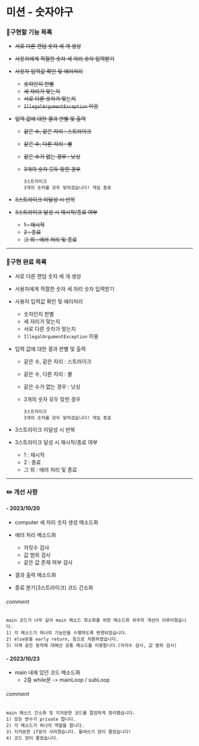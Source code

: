# 미션 - 숫자야구

### 🚀구현할 기능 목록

- ~~서로 다른 랜덤 숫자 세 개 생성~~
- ~~사용자에게 적절한 숫자 세 자리 숫자 입력받기~~
- ~~사용자 입력값 확인 및 에러처리~~

  - ~~숫자인지 판별~~
  - ~~세 자리가 맞는지~~
  - ~~서로 다른 숫자가 맞는지~~
  - ~~`IllegalArgumentException` 이용~~
- ~~입력 값에 대한 결과 판별 및 출력~~

    - ~~같은 수, 같은 자리 : 스트라이크~~
    - ~~같은 수, 다른 자리 : 볼~~
    - ~~같은 수가 없는 경우 : 낫싱~~
    - ~~3개의 숫자 모두 맞힌 경우~~

          3스트라이크
          3개의 숫자를 모두 맞히셨습니다! 게임 종료
- ~~3스트라이크 미달성 시 반복~~
- ~~3스트라이크 달성 시 재시작/종료 여부~~

    - ~~1 : 재시작~~
    - ~~2 : 종료~~
    - ~~그 외 : 에러 처리 및 종료~~

---

### 🎯구현 완료 목록

- 서로 다른 랜덤 숫자 세 개 생성
- 사용자에게 적절한 숫자 세 자리 숫자 입력받기
- 사용자 입력값 확인 및 에러처리

  - 숫자인지 판별
  - 세 자리가 맞는지
  - 서로 다른 숫자가 맞는지
  - `IllegalArgumentException` 이용
- 입력 값에 대한 결과 판별 및 출력

  - 같은 수, 같은 자리 : 스트라이크
  - 같은 수, 다른 자리 : 볼
  - 같은 수가 없는 경우 : 낫싱
  - 3개의 숫자 모두 맞힌 경우

        3스트라이크
        3개의 숫자를 모두 맞히셨습니다! 게임 종료
- 3스트라이크 미달성 시 반복
- 3스트라이크 달성 시 재시작/종료 여부

  - 1 : 재시작
  - 2 : 종료
  - 그 외 : 에러 처리 및 종료

---

### ✏️ 개선 사항

#### - 2023/10/20

   - computer 세 자리 숫자 생성 메소드화
   - 에러 처리 메소드화

      - 자릿수 검사
      - 값 범위 검사
      - 같은 값 존재 여부 검사

   - 결과 출력 메소드화
   - 종료 분기(3스트라이크) 코드 간소화

######      comment
    main 코드가 너무 길어 main 메소드 최소화를 위한 메소드화 위주의 개선이 이루어졌습니다.
    1) 각 메소드가 하나의 기능만을 수행하도록 변경되었습니다.
    2) else문을 early return, 등으로 치환하였습니다.
    3) 이제 같은 동작에 대해선 공통 메소드를 이용합니다.(자리수 검사, 값 범위 검사)

#### - 2023/10/23

- main 내에 있던 코드 메소드화
  - 2중 while문 -> mainLoop / subLoop

######      comment
    main 메소드 간소화 및 지저분한 코드를 깔끔하게 정리했습니다.
    1) 모든 변수가 private 합니다.
    2) 각 메소드가 하나의 역할을 합니다.
    3) 지저분한 if문이 사라졌습니다. 들여쓰기 양이 줄었습니다!
    4) 코드 양이 줄었습니다.